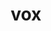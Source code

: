 ---
category: 3-letters
denotation: null
name: vox
reference_link: https://www.etymonline.com/word/vox
root_language: null
root_name: null
title: vox
type: free
word_sums:
- respelling: vox
  sum: 'Vox + '
---